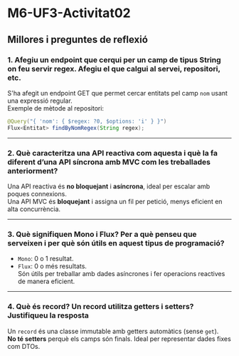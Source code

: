 # M6-UF3-Activitat02

## Millores i preguntes de reflexió

### 1. Afegiu un endpoint que cerqui per un camp de tipus String on feu servir regex. Afegiu el que calgui al servei, repositori, etc.

S'ha afegit un endpoint GET que permet cercar entitats pel camp `nom` usant una expressió regular.  
Exemple de mètode al repositori:

```java
@Query("{ 'nom': { $regex: ?0, $options: 'i' } }")
Flux<Entitat> findByNomRegex(String regex);
```

---

### 2. Què caracteritza una API reactiva com aquesta i què la fa diferent d’una API síncrona amb MVC com les treballades anteriorment?

Una API reactiva és **no bloquejant** i **asíncrona**, ideal per escalar amb poques connexions.  
Una API MVC és **bloquejant** i assigna un fil per petició, menys eficient en alta concurrència.

---

### 3. Què signifiquen Mono i Flux? Per a què penseu que serveixen i per què són útils en aquest tipus de programació?

- `Mono`: 0 o 1 resultat.
- `Flux`: 0 o més resultats.  
Són útils per treballar amb dades asíncrones i fer operacions reactives de manera eficient.

---

### 4. Què és record? Un record utilitza getters i setters? Justifiqueu la resposta

Un `record` és una classe immutable amb getters automàtics (sense `get`).  
**No té setters** perquè els camps són finals. Ideal per representar dades fixes com DTOs.

